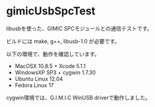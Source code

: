 gimicUsbSpcTest
===============

libusbを使った、GIMIC SPCモジュールとの通信テストです。

ビルドには make, g++, libusb-1.0 が必要です。

以下の環境で、動作を確認しています。

* MacOSX 10.8.5 + Xcode 5.1.1
* WindowsXP SP3 + cygwin 1.7.30
* Ubuntu Linux 12.04
* Fedora Linux 17

cygwin環境では、G.I.M.I.C WinUSB driverで動作しました。
